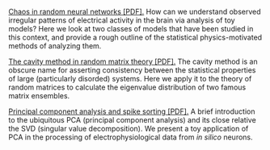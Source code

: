 <a href="https://amahadevan99.github.io/files/neuro_jc.pdf">Chaos in random neural networks [PDF].</a>
How can we understand observed irregular patterns of electrical activity in the brain via analysis of toy models? Here we look at two classes of models that have been studied in this context, and provide a rough outline of the statistical physics-motivated methods of analyzing them.

<a href="https://amahadevan99.github.io/files/marchenko_pastur.pdf">The cavity method in random matrix theory [PDF].</a>
The cavity method is an obscure name for asserting consistency between the statistical properties of large (particularly disorded) systems. Here we apply it to the theory of random matrices to calculate the eigenvalue distribution of two famous matrix ensembles.

<a href="https://amahadevan99.github.io/files/pca_notes.pdf">Principal component analysis and spike sorting [PDF].</a>
A brief introduction to the ubiquitous PCA (principal component analysis) and its close relative the SVD (singular value decomposition). We present a toy application of PCA in the processing of electrophysiological data from _in silico_ neurons.